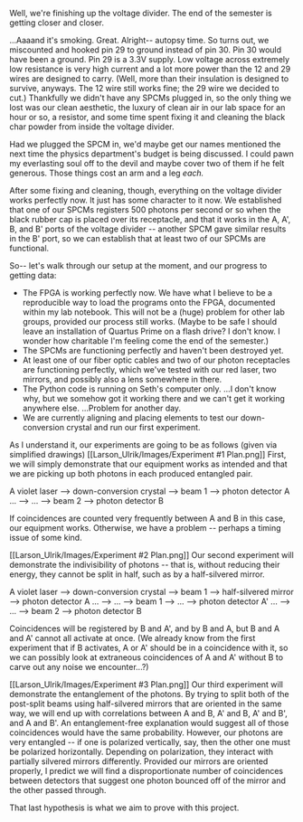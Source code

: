 Well, we're finishing up the voltage divider. The end of the semester is getting closer and closer.

...Aaaand it's smoking. Great. Alright-- autopsy time.
So turns out, we miscounted and hooked pin 29 to ground instead of pin 30.
Pin 30 would have been a ground. Pin 29 is a 3.3V supply. Low voltage across extremely low resistance is very high current and a lot more power than the 12 and 29 wires are designed to carry. (Well, more than their insulation is designed to survive, anyways. The 12 wire still works fine; the 29 wire we decided to cut.) Thankfully we didn't have any SPCMs plugged in, so the only thing we lost was our clean aesthetic, the luxury of clean air in our lab space for an hour or so, a resistor, and some time spent fixing it and cleaning the black char powder from inside the voltage divider.

Had we plugged the SPCM in, we'd maybe get our names mentioned the next time the physics department's budget is being discussed. I could pawn my everlasting soul off to the devil and maybe cover two of them if he felt generous. Those things cost an arm and a leg *each.*

After some fixing and cleaning, though, everything on the voltage divider works perfectly now. It just has some character to it now.
We established that one of our SPCMs registers 500 photons per second or so when the black rubber cap is placed over its receptacle, and that it works in the A, A', B, and B' ports of the voltage divider -- another SPCM gave similar results in the B' port, so we can establish that at least two of our SPCMs are functional.

So-- let's walk through our setup at the moment, and our progress to getting data:
- The FPGA is working perfectly now. We have what I believe to be a reproducible way to load the programs onto the FPGA, documented within my lab notebook. This will not be a (huge) problem for other lab groups, provided our process still works. (Maybe to be safe I should leave an installation of Quartus Prime on a flash drive? I don't know. I wonder how charitable I'm feeling come the end of the semester.)
- The SPCMs are functioning perfectly and haven't been destroyed yet.
- At least one of our fiber optic cables and two of our photon receptacles are functioning perfectly, which we've tested with our red laser, two mirrors, and possibly also a lens somewhere in there.
- The Python code is running on Seth's computer only. ...I don't know why, but we somehow got it working there and we can't get it working anywhere else. ...Problem for another day.
- We are currently aligning and placing elements to test our down-conversion crystal and run our first experiment.

As I understand it, our experiments are going to be as follows (given via simplified drawings)
[[Larson_Ulrik/Images/Experiment #1 Plan.png]]
First, we will simply demonstrate that our equipment works as intended and that we are picking up both photons in each produced entangled pair.

A violet laser --> down-conversion crystal --> beam 1 --> photon detector A
... --> ... --> beam 2 --> photon detector B

If coincidences are counted very frequently between A and B in this case, our equipment works. Otherwise, we have a problem -- perhaps a timing issue of some kind.


[[Larson_Ulrik/Images/Experiment #2 Plan.png]]
Our second experiment will demonstrate the indivisibility of photons -- that is, without reducing their energy, they cannot be split in half, such as by a half-silvered mirror.

A violet laser --> down-conversion crystal --> beam 1 --> half-silvered mirror --> photon detector A
... --> ... --> beam 1 --> ... --> photon detector A'
... --> ... --> beam 2 --> photon detector B

Coincidences will be registered by B and A', and by B and A, but B and A and A' cannot all activate at once. (We already know from the first experiment that if B activates, A or A' should be in a coincidence with it, so we can possibly look at extraneous coincidences of A and A' without B to carve out any noise we encounter...?)



[[Larson_Ulrik/Images/Experiment #3 Plan.png]]
Our third experiment will demonstrate the entanglement of the photons.
By trying to split both of the post-split beams using half-silvered mirrors that are oriented in the same way, we will end up with correlations between A and B, A' and B, A' and B', and A and B'.
An entanglement-free explanation would suggest all of those coincidences would have the same probability.
However, our photons are very entangled -- if one is polarized vertically, say, then the other one must be polarized horizontally.
Depending on polarization, they interact with partially silvered mirrors differently.
Provided our mirrors are oriented properly, I predict we will find a disproportionate number of coincidences between detectors that suggest one photon bounced off of the mirror and the other passed through.

That last hypothesis is what we aim to prove with this project.